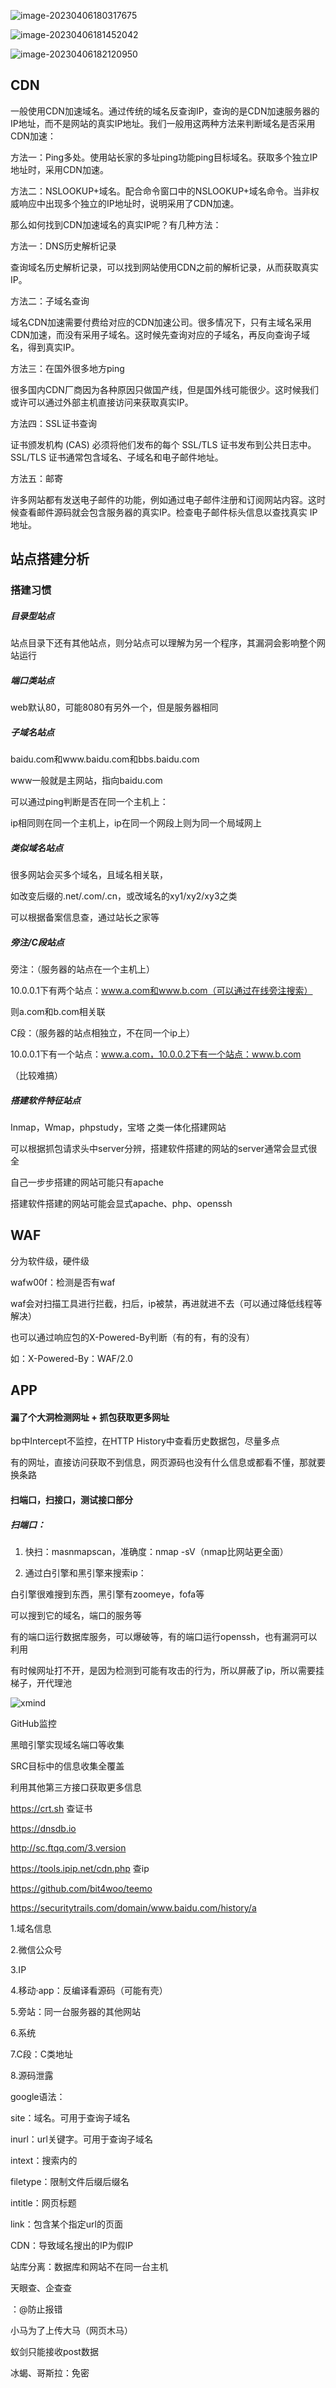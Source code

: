 ![image-20230406180317675](E:\AppData\Roaming\Typora\typora-user-images\image-20230406180317675.png)

![image-20230406181452042](E:\AppData\Roaming\Typora\typora-user-images\image-20230406181452042.png)

![image-20230406182120950](E:\AppData\Roaming\Typora\typora-user-images\image-20230406182120950.png)



## CDN

一般使用CDN加速域名。通过传统的域名反查询IP，查询的是CDN加速服务器的IP地址，而不是网站的真实IP地址。我们一般用这两种方法来判断域名是否采用CDN加速：

方法一：Ping多处。使用站长家的多址ping功能ping目标域名。获取多个独立IP地址时，采用CDN加速。

方法二：NSLOOKUP+域名。配合命令窗口中的NSLOOKUP+域名命令。当非权威响应中出现多个独立的IP地址时，说明采用了CDN加速。



那么如何找到CDN加速域名的真实IP呢？有几种方法：

方法一：DNS历史解析记录

查询域名历史解析记录，可以找到网站使用CDN之前的解析记录，从而获取真实IP。

方法二：子域名查询

域名CDN加速需要付费给对应的CDN加速公司。很多情况下，只有主域名采用CDN加速，而没有采用子域名。这时候先查询对应的子域名，再反向查询子域名，得到真实IP。

方法三：在国外很多地方ping

很多国内CDN厂商因为各种原因只做国产线，但是国外线可能很少。这时候我们或许可以通过外部主机直接访问来获取真实IP。

方法四：SSL证书查询

证书颁发机构 (CAS) 必须将他们发布的每个 SSL/TLS 证书发布到公共日志中。 SSL/TLS 证书通常包含域名、子域名和电子邮件地址。

方法五：邮寄

许多网站都有发送电子邮件的功能，例如通过电子邮件注册和订阅网站内容。这时候查看邮件源码就会包含服务器的真实IP。检查电子邮件标头信息以查找真实 IP 地址。



## 站点搭建分析

### 搭建习惯

##### 目录型站点

站点目录下还有其他站点，则分站点可以理解为另一个程序，其漏洞会影响整个网站运行

##### 端口类站点

web默认80，可能8080有另外一个，但是服务器相同

##### 子域名站点

baidu.com和www.baidu.com和bbs.baidu.com

www一般就是主网站，指向baidu.com

可以通过ping判断是否在同一个主机上：

ip相同则在同一个主机上，ip在同一个网段上则为同一个局域网上

##### 类似域名站点

很多网站会买多个域名，且域名相关联，

如改变后缀的.net/.com/.cn，或改域名的xy1/xy2/xy3之类

可以根据备案信息查，通过站长之家等

##### 旁注/C段站点

旁注：（服务器的站点在一个主机上）

10.0.0.1下有两个站点：www.a.com和www.b.com（可以通过在线旁注搜索）

则a.com和b.com相关联

C段：（服务器的站点相独立，不在同一个ip上）

10.0.0.1下有一个站点：www.a.com，10.0.0.2下有一个站点：www.b.com

（比较难搞）

##### 搭建软件特征站点

Inmap，Wmap，phpstudy，宝塔 之类一体化搭建网站

可以根据抓包请求头中server分辨，搭建软件搭建的网站的server通常会显式很全

自己一步步搭建的网站可能只有apache

搭建软件搭建的网站可能会显式apache、php、openssh



## WAF

分为软件级，硬件级

wafw00f：检测是否有waf

waf会对扫描工具进行拦截，扫后，ip被禁，再进就进不去（可以通过降低线程等解决）

也可以通过响应包的X-Powered-By判断（有的有，有的没有）

如：X-Powered-By：WAF/2.0



## APP

#### 漏了个大洞检测网址 + 抓包获取更多网址

bp中Intercept不监控，在HTTP History中查看历史数据包，尽量多点

有的网址，直接访问获取不到信息，网页源码也没有什么信息或都看不懂，那就要换条路

#### 扫端口，扫接口，测试接口部分

##### 扫端口：

1. 快扫：masnmapscan，准确度：nmap -sV（nmap比网站更全面）

2. 通过白引擎和黑引擎来搜索ip：

白引擎很难搜到东西，黑引擎有zoomeye，fofa等

可以搜到它的域名，端口的服务等

有的端口运行数据库服务，可以爆破等，有的端口运行openssh，也有漏洞可以利用

有时候网址打不开，是因为检测到可能有攻击的行为，所以屏蔽了ip，所以需要挂梯子，开代理池



![xmind](C:\Users\Administrator\Desktop\xmind.png)



GitHub监控

黑暗引擎实现域名端口等收集

SRC目标中的信息收集全覆盖

利用其他第三方接口获取更多信息



https://crt.sh 查证书

https://dnsdb.io

http://sc.ftqq.com/3.version

https://tools.ipip.net/cdn.php	查ip

https://github.com/bit4woo/teemo

https://securitytrails.com/domain/www.baidu.com/history/a





1.域名信息

2.微信公众号

3.IP

4.移动·app：反编译看源码（可能有壳）

5.旁站：同一台服务器的其他网站

6.系统

7.C段：C类地址

8.源码泄露





google语法：

site：域名。可用于查询子域名

inurl：url关键字。可用于查询子域名

intext：搜索<body>内的

filetype：限制文件后缀后缀名

intitle：网页标题

link：包含某个指定url的页面



CDN：导致域名搜出的IP为假IP



站库分离：数据库和网站不在同一台主机



天眼查、企查查



<?php @eval()?>：@防止报错

小马为了上传大马（网页木马）

蚁剑只能接收post数据

冰蝎、哥斯拉：免密
